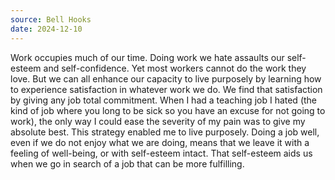 ```yaml
---
source: Bell Hooks
date: 2024-12-10
---
```


Work occupies much of our time. Doing work we hate assaults our self-esteem and self-confidence. Yet most workers cannot do the work they love. But we can all enhance our capacity to live purposely by learning how to experience satisfaction in whatever work we do. We find that satisfaction by giving any job total commitment. When I had a teaching job I hated (the kind of job where you long to be sick so you have an excuse for not going to work), the only way I could ease the severity of my pain was to give my absolute best. This strategy enabled me to live purposely. Doing a job well, even if we do not enjoy what we are doing, means that we leave it with a feeling of well-being, or with self-esteem intact. That self-esteem aids us when we go in search of a job that can be more fulfilling.
